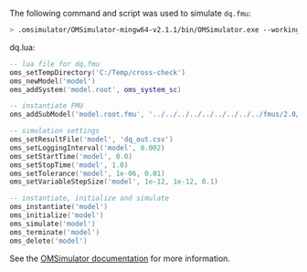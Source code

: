 The following command and script was used to simulate `dq.fmu`:
```bash
> .omsimulator/OMSimulator-mingw64-v2.1.1/bin/OMSimulator.exe --workingDir=results/2.0/me/win64/OMSimulator/v2.1.1/FMUSDK/2.0.3/dq --stripRoot=true --skipCSVHeader=true --addParametersToCSV=true --suppressPath=true --timeout=60 dq.lua
```

dq.lua:
```lua
-- lua file for dq.fmu
oms_setTempDirectory('C:/Temp/cross-check')
oms_newModel('model')
oms_addSystem('model.root', oms_system_sc)

-- instantiate FMU
oms_addSubModel('model.root.fmu', '../../../../../../../../../fmus/2.0/me/win64/FMUSDK/2.0.3/dq/dq.fmu')

-- simulation settings
oms_setResultFile('model', 'dq_out.csv')
oms_setLoggingInterval('model', 0.002)
oms_setStartTime('model', 0.0)
oms_setStopTime('model', 1.0)
oms_setTolerance('model', 1e-06, 0.01)
oms_setVariableStepSize('model', 1e-12, 1e-12, 0.1)

-- instantiate, initialize and simulate
oms_instantiate('model')
oms_initialize('model')
oms_simulate('model')
oms_terminate('model')
oms_delete('model')
```
See the [OMSimulator documentation](https://openmodelica.org/doc/OMSimulator/master/html/index.html) for more information.

